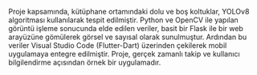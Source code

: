 Proje kapsamında, kütüphane ortamındaki dolu ve boş koltuklar, YOLOv8 algoritması kullanılarak tespit edilmiştir. Python ve OpenCV ile yapılan görüntü işleme sonucunda elde edilen veriler, basit bir Flask ile bir web arayüzüne gömülerek görsel ve sayısal olarak sunulmuştur. Ardından bu veriler Visual Studio Code (Flutter-Dart) üzerinden çekilerek mobil uygulamaya entegre edilmiştir. Proje, gerçek zamanlı takip ve kullanıcı bilgilendirme açısından örnek bir uygulamadır.
